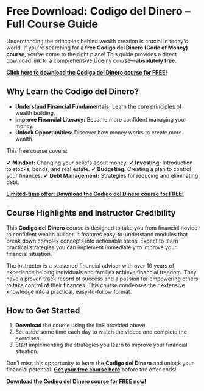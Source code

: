 # Free Download: Codigo del Dinero – Full Course Guide

Understanding the principles behind wealth creation is crucial in today's world. If you're searching for a **free Codigo del Dinero (Code of Money) course**, you’ve come to the right place! This guide provides a direct download link to a comprehensive Udemy course—**absolutely free**.

[**Click here to download the Codigo del Dinero course for FREE!**](https://udemywork.com/codigo-del-dinero)

## Why Learn the Codigo del Dinero?

*   **Understand Financial Fundamentals:** Learn the core principles of wealth building.
*   **Improve Financial Literacy:** Become more confident managing your money.
*   **Unlock Opportunities:** Discover how money works to create more wealth.

This free course covers:

✔ **Mindset:** Changing your beliefs about money.
✔ **Investing:** Introduction to stocks, bonds, and real estate.
✔ **Budgeting:** Creating a plan to control your finances.
✔ **Debt Management:** Strategies for reducing and eliminating debt.

[**Limited-time offer: Download the Codigo del Dinero course for FREE!**](https://udemywork.com/codigo-del-dinero)

## Course Highlights and Instructor Credibility

This **Codigo del Dinero** course is designed to take you from financial novice to confident wealth builder. It features easy-to-understand modules that break down complex concepts into actionable steps. Expect to learn practical strategies you can implement immediately to improve your financial situation.

The instructor is a seasoned financial advisor with over 10 years of experience helping individuals and families achieve financial freedom. They have a proven track record of success and a passion for empowering others to take control of their finances. This course condenses their extensive knowledge into a practical, easy-to-follow format.

## How to Get Started

1.  **Download** the course using the link provided above.
2.  Set aside some time each day to watch the videos and complete the exercises.
3.  Start implementing the strategies you learn to improve your financial situation.

Don’t miss this opportunity to learn the **Codigo del Dinero** and unlock your financial potential. **[Get your free course here](https://udemywork.com/codigo-del-dinero)** before the offer ends!

[**Download the Codigo del Dinero course for FREE now!**](https://udemywork.com/codigo-del-dinero)
